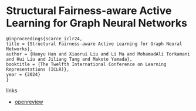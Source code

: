 # Structural Fairness-aware Active Learning for Graph Neural Networks

```
@inproceedings{scarce_iclr24,
title = {Structural Fairness-aware Active Learning for Graph Neural Networks},
author = {Haoyu Han and Xiaorui Liu and Li Ma and MohamadAli Torkamani and Hui Liu and Jiliang Tang and Makoto Yamada},
booktitle = {The Twelfth International Conference on Learning Representations (ICLR)},
year = {2024}
}
```

links
- [openreview](https://openreview.net/forum?id=bvjcMvMn7B)
